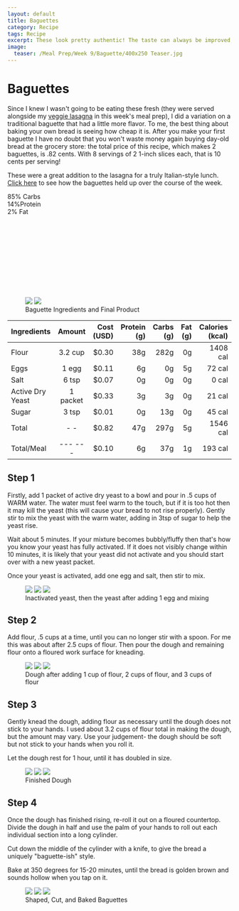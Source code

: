 ```yaml
---
layout: default
title: Baguettes
category: Recipe 
tags: Recipe 
excerpt: These look pretty authentic! The taste can always be improved, however.  
image:
  teaser: /Meal Prep/Week 9/Baguette/400x250 Teaser.jpg
---
```


# Baguettes

Since I knew I wasn't going to be eating these fresh (they were served alongside my [veggie lasagna](http://underwriteyourlife.com/recipe/Veggie-Lasagna/) in this week's meal prep), I did a variation on a traditional baguette that had a little more flavor. To me, the best thing about baking your own bread is seeing how cheap it is. After you make your first baguette I have no doubt that you won't waste money again buying day-old bread at the grocery store: the total price of this recipe, which makes 2 baguettes, is .82 cents. With 8 servings of 2 1-inch slices each, that is 10 cents per serving!

These were a great addition to the lasagna for a truly Italian-style lunch. [Click here](http://underwriteyourlife.com/meal%20prep/Week-9-Evaluation/) to see how the baguettes held up over the course of the week. 

<div class="c100 p85 big">
  <span>85% Carbs </span>
  <div class="slice">
    <div class="bar"></div>
    <div class="fill"></div>
  </div>
</div>

<div class="c100 p14 big">
  <span>14%Protein </span>
  <div class="slice">
    <div class="bar"></div>
    <div class="fill"></div>
  </div>
</div>

<div class="c100 p2 big">
  <span>2% Fat </span>
  <div class="slice">
    <div class="bar"></div>
    <div class="fill"></div>
  </div>
</div>

<br>
<br />
<br>
<br />
<br>
<br />
<br>
<br />
<br>
<br />


<figure class="half">
	<img src="{{ site.url }}/images/Meal Prep/Week 9/Baguette/0 Ingredients.jpg">
	<img src="{{ site.url }}/images/Meal Prep/Week 9/Baguette/0.5 Final.jpg">
	<figcaption> Baguette Ingredients and Final Product </figcaption>
</figure>

|	**Ingredients**	|	**Amount**		|	 **Cost (USD)** 	|	**Protein (g)**	|	**Carbs (g)**	|	**Fat (g)**	|	**Calories (kcal)**
|	:----------	|	:----------:		|	 ---------: 	|	 ---------: 	|	 ---------: 	|	 ---------: 	|	 ---------: 
|	Flour	|	3.2	cup	|	 $0.30 	|	38g	|	282g	|	0g	|	1408 cal
|	Eggs 	|	1	egg	|	 $0.11 	|	6g	|	0g	|	5g	|	72 cal
|	Salt	|	6	tsp	|	 $0.07 	|	0g	|	0g	|	0g	|	0 cal
|	Active Dry Yeast	|	1	packet	|	 $0.33 	|	3g	|	3g	|	0g	|	21 cal
|	Sugar	|	3	tsp	|	 $0.01 	|	0g	|	13g	|	0g	|	45 cal
|	Total	|	-	-	|	 $0.82 	|	47g	|	297g	|	5g	|	1546 cal
|	Total/Meal	|	---	---	|	 $0.10 	|	6g	|	37g	|	1g	|	193 cal

<h2> Step 1 </h2>

Firstly, add 1 packet of active dry yeast to a bowl and pour in .5 cups of WARM water. The water must feel warm to the touch, but if it is too hot then it may kill the yeast (this will cause your bread to not rise properly). Gently stir to mix the yeast with the warm water, adding in 3tsp of sugar to help the yeast rise. 

Wait about 5 minutes. If your mixture becomes bubbly/fluffy then that's how you know your yeast has fully activated. If it does not visibly change within 10 minutes, it is likely that your yeast did not activate and you should start over with a new yeast packet. 

Once your yeast is activated, add one egg and salt, then stir to mix. 

<figure class="third">
	<img src="{{ site.url }}/images/Meal Prep/Week 9/Baguette/1 Yeast.jpg">
	<img src="{{ site.url }}/images/Meal Prep/Week 9/Baguette/1.3 Egg.jpg">
	<img src="{{ site.url }}/images/Meal Prep/Week 9/Baguette/1.5 Mix.jpg">
	<figcaption> Inactivated yeast, then the yeast after adding 1 egg and mixing </figcaption>
</figure>

<h2> Step 2 </h2>

Add flour, .5 cups at a time, until you can no longer stir with a spoon. For me this was about after 2.5 cups of flour. Then pour the dough and remaining flour onto a floured work surface for kneading. 

<figure class="third">
	<img src="{{ site.url }}/images/Meal Prep/Week 9/Baguette/2 1 Cup.jpg">
	<img src="{{ site.url }}/images/Meal Prep/Week 9/Baguette/2.3 2 Cups.jpg">
	<img src="{{ site.url }}/images/Meal Prep/Week 9/Baguette/2.5 3 Cups.jpg">
	<figcaption> Dough after adding 1 cup of flour, 2 cups of flour, and 3 cups of flour </figcaption>
</figure>

<h2> Step 3 </h2>

Gently knead the dough, adding flour as necessary until the dough does not stick to your hands. I used about 3.2 cups of flour total in making the dough, but the amount may vary. Use your judgement- the dough should be soft but not stick to your hands when you roll it. 

Let the dough rest for 1 hour, until it has doubled in size. 

<figure class="third">
	<img src="{{ site.url }}/images/Meal Prep/Week 9/Baguette/3 Rolled.jpg">
	<img src="{{ site.url }}/images/Meal Prep/Week 9/Baguette/3.3 Unrested.jpg">
	<img src="{{ site.url }}/images/Meal Prep/Week 9/Baguette/Webp.net-resizeimage.jpg">
	<figcaption>  Finished Dough </figcaption>
</figure>

<h2> Step 4 </h2>

Once the dough has finished rising, re-roll it out on a floured countertop. Divide the dough in half and use the palm of your hands to roll out each individual section into a long cylinder. 

Cut down the middle of the cylinder with a knife, to give the bread a uniquely "baguette-ish" style. 

Bake at 350 degrees for 15-20 minutes, until the bread is golden brown and sounds hollow when you tap on it. 

<figure class="third">
	<img src="{{ site.url }}/images/Meal Prep/Week 9/Baguette/4 Shaped.jpg">
	<img src="{{ site.url }}/images/Meal Prep/Week 9/Baguette/4.5 Cut.jpg">
	<img src="{{ site.url }}/images/Meal Prep/Week 9/Baguette/4.7 Baked.jpg">
	<figcaption> Shaped, Cut, and Baked Baguettes </figcaption>
</figure>

